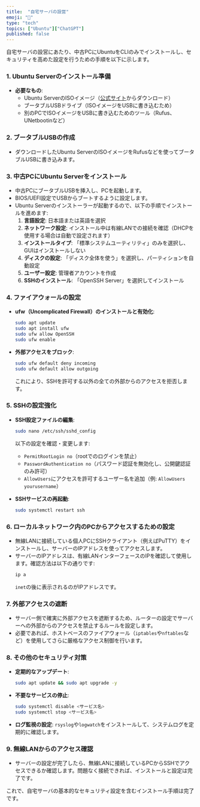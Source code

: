 ```yaml
---
title:  "自宅サーバの設営"
emoji: "🌸"
type: "tech"
topics: ["Ubuntu"]["ChatGPT"]
published: false
---
```


自宅サーバの設営にあたり、中古PCにUbuntuをCLIのみでインストールし、セキュリティを高めた設定を行うための手順を以下に示します。

### 1. Ubuntu Serverのインストール準備
- **必要なもの**:
  - Ubuntu ServerのISOイメージ（[公式サイト](https://ubuntu.com/download/server)からダウンロード）
  - ブータブルUSBドライブ（ISOイメージをUSBに書き込むため）
  - 別のPCでISOイメージをUSBに書き込むためのツール（Rufus、UNetbootinなど）

### 2. ブータブルUSBの作成
- ダウンロードしたUbuntu ServerのISOイメージをRufusなどを使ってブータブルUSBに書き込みます。

### 3. 中古PCにUbuntu Serverをインストール
- 中古PCにブータブルUSBを挿入し、PCを起動します。
- BIOS/UEFI設定でUSBからブートするように設定します。
- Ubuntu Serverのインストーラーが起動するので、以下の手順でインストールを進めます:
  1. **言語設定**: 日本語または英語を選択
  2. **ネットワーク設定**: インストール中は有線LANでの接続を確認（DHCPを使用する場合は自動で設定されます）
  3. **インストールタイプ**: 「標準システムユーティリティ」のみを選択し、GUIはインストールしない
  4. **ディスクの設定**: 「ディスク全体を使う」を選択し、パーティションを自動設定
  5. **ユーザー設定**: 管理者アカウントを作成
  6. **SSHのインストール**: 「OpenSSH Server」を選択してインストール

### 4. ファイアウォールの設定
- **ufw（Uncomplicated Firewall）のインストールと有効化**:
  ```bash
  sudo apt update
  sudo apt install ufw
  sudo ufw allow OpenSSH
  sudo ufw enable
  ```
- **外部アクセスをブロック**:
  ```bash
  sudo ufw default deny incoming
  sudo ufw default allow outgoing
  ```
  これにより、SSHを許可する以外の全ての外部からのアクセスを拒否します。

### 5. SSHの設定強化
- **SSH設定ファイルの編集**:
  ```bash
  sudo nano /etc/ssh/sshd_config
  ```
  以下の設定を確認・変更します:
  - `PermitRootLogin no`（rootでのログインを禁止）
  - `PasswordAuthentication no`（パスワード認証を無効化し、公開鍵認証のみ許可）
  - `AllowUsers`にアクセスを許可するユーザー名を追加（例: `AllowUsers yourusername`）

- **SSHサービスの再起動**:
  ```bash
  sudo systemctl restart ssh
  ```

### 6. ローカルネットワーク内のPCからアクセスするための設定
- 無線LANに接続している個人PCにSSHクライアント（例えばPuTTY）をインストールし、サーバーのIPアドレスを使ってアクセスします。
- サーバーのIPアドレスは、有線LANインターフェースのIPを確認して使用します。確認方法は以下の通りです:
  ```bash
  ip a
  ```
  `inet`の後に表示されるのがIPアドレスです。

### 7. 外部アクセスの遮断
- サーバー側で確実に外部アクセスを遮断するため、ルーターの設定でサーバーへの外部からのアクセスを禁止するルールを設定します。
- 必要であれば、ホストベースのファイアウォール（`iptables`や`nftables`など）を使用してさらに厳格なアクセス制御を行います。

### 8. その他のセキュリティ対策
- **定期的なアップデート**:
  ```bash
  sudo apt update && sudo apt upgrade -y
  ```
- **不要なサービスの停止**:
  ```bash
  sudo systemctl disable <サービス名>
  sudo systemctl stop <サービス名>
  ```
- **ログ監視の設定**: `rsyslog`や`logwatch`をインストールして、システムログを定期的に確認します。

### 9. 無線LANからのアクセス確認
- サーバーの設定が完了したら、無線LANに接続しているPCからSSHでアクセスできるか確認します。問題なく接続できれば、インストールと設定は完了です。

これで、自宅サーバの基本的なセキュリティ設定を含むインストール手順は完了です。